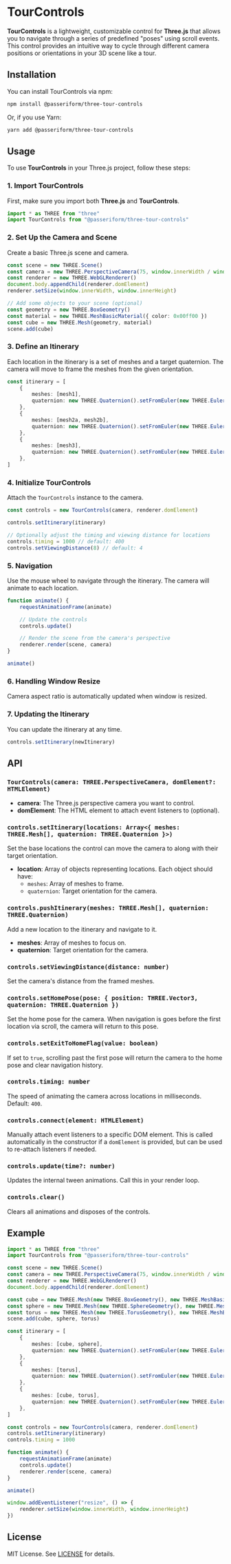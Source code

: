 # TourControls

**TourControls** is a lightweight, customizable control for **Three.js** that allows you to navigate through a series of predefined "poses" using scroll events. This control provides an intuitive way to cycle through different camera positions or orientations in your 3D scene like a tour.

## Installation

You can install TourControls via npm:

```bash
npm install @passeriform/three-tour-controls
```

Or, if you use Yarn:

```bash
yarn add @passeriform/three-tour-controls
```

## Usage

To use **TourControls** in your Three.js project, follow these steps:

### 1. Import TourControls

First, make sure you import both **Three.js** and **TourControls**.

```ts
import * as THREE from "three"
import TourControls from "@passeriform/three-tour-controls"
```

### 2. Set Up the Camera and Scene

Create a basic Three.js scene and camera.

```ts
const scene = new THREE.Scene()
const camera = new THREE.PerspectiveCamera(75, window.innerWidth / window.innerHeight, 0.1, 1000)
const renderer = new THREE.WebGLRenderer()
document.body.appendChild(renderer.domElement)
renderer.setSize(window.innerWidth, window.innerHeight)

// Add some objects to your scene (optional)
const geometry = new THREE.BoxGeometry()
const material = new THREE.MeshBasicMaterial({ color: 0x00ff00 })
const cube = new THREE.Mesh(geometry, material)
scene.add(cube)
```

### 3. Define an Itinerary

Each location in the itinerary is a set of meshes and a target quaternion. The camera will move to frame the meshes from the given orientation.

```ts
const itinerary = [
    {
        meshes: [mesh1],
        quaternion: new THREE.Quaternion().setFromEuler(new THREE.Euler(0, Math.PI / 4, 0)),
    },
    {
        meshes: [mesh2a, mesh2b],
        quaternion: new THREE.Quaternion().setFromEuler(new THREE.Euler(0, Math.PI / 2, 0)),
    },
    {
        meshes: [mesh3],
        quaternion: new THREE.Quaternion().setFromEuler(new THREE.Euler(Math.PI / 4, 0, 0)),
    },
]
```

### 4. Initialize TourControls

Attach the `TourControls` instance to the camera.

```ts
const controls = new TourControls(camera, renderer.domElement)

controls.setItinerary(itinerary)

// Optionally adjust the timing and viewing distance for locations
controls.timing = 1000 // default: 400
controls.setViewingDistance(8) // default: 4
```

### 5. Navigation

Use the mouse wheel to navigate through the itinerary. The camera will animate to each location.

```ts
function animate() {
    requestAnimationFrame(animate)

    // Update the controls
    controls.update()

    // Render the scene from the camera's perspective
    renderer.render(scene, camera)
}

animate()
```

### 6. Handling Window Resize

Camera aspect ratio is automatically updated when window is resized.

### 7. Updating the Itinerary

You can update the itinerary at any time.

```ts
controls.setItinerary(newItinerary)
```

## API

### `TourControls(camera: THREE.PerspectiveCamera, domElement?: HTMLElement)`

- **camera**: The Three.js perspective camera you want to control.
- **domElement**: The HTML element to attach event listeners to (optional).

### `controls.setItinerary(locations: Array<{ meshes: THREE.Mesh[], quaternion: THREE.Quaternion }>)`

Set the base locations the control can move the camera to along with their target orientation.

- **location**: Array of objects representing locations. Each object should have:
    - `meshes`: Array of meshes to frame.
    - `quaternion`: Target orientation for the camera.

### `controls.pushItinerary(meshes: THREE.Mesh[], quaternion: THREE.Quaternion)`

Add a new location to the itinerary and navigate to it.

- **meshes**: Array of meshes to focus on.
- **quaternion**: Target orientation for the camera.

### `controls.setViewingDistance(distance: number)`

Set the camera's distance from the framed meshes.

### `controls.setHomePose(pose: { position: THREE.Vector3, quaternion: THREE.Quaternion })`

Set the home pose for the camera. When navigation is goes before the first location via scroll, the camera will return to this pose.

### `controls.setExitToHomeFlag(value: boolean)`

If set to `true`, scrolling past the first pose will return the camera to the home pose and clear navigation history.

### `controls.timing: number`

The speed of animating the camera across locations in milliseconds. Default: `400`.

### `controls.connect(element: HTMLElement)`

Manually attach event listeners to a specific DOM element. This is called automatically in the constructor if a `domElement` is provided, but can be used to re-attach listeners if needed.

### `controls.update(time?: number)`

Updates the internal tween animations. Call this in your render loop.

### `controls.clear()`

Clears all animations and disposes of the controls.

## Example

```ts
import * as THREE from "three"
import TourControls from "@passeriform/three-tour-controls"

const scene = new THREE.Scene()
const camera = new THREE.PerspectiveCamera(75, window.innerWidth / window.innerHeight, 0.1, 1000)
const renderer = new THREE.WebGLRenderer()
document.body.appendChild(renderer.domElement)

const cube = new THREE.Mesh(new THREE.BoxGeometry(), new THREE.MeshBasicMaterial({ color: 0x00ff00 }))
const sphere = new THREE.Mesh(new THREE.SphereGeometry(), new THREE.MeshBasicMaterial({ color: 0xff0000 }))
const torus = new THREE.Mesh(new THREE.TorusGeometry(), new THREE.MeshBasicMaterial({ color: 0x0000ff }))
scene.add(cube, sphere, torus)

const itinerary = [
    {
        meshes: [cube, sphere],
        quaternion: new THREE.Quaternion().setFromEuler(new THREE.Euler(0, Math.PI / 4, 0)),
    },
    {
        meshes: [torus],
        quaternion: new THREE.Quaternion().setFromEuler(new THREE.Euler(Math.PI / 6, Math.PI / 2, 0)),
    },
    {
        meshes: [cube, torus],
        quaternion: new THREE.Quaternion().setFromEuler(new THREE.Euler(0, 0, Math.PI / 3)),
    },
]

const controls = new TourControls(camera, renderer.domElement)
controls.setItinerary(itinerary)
controls.timing = 1000

function animate() {
    requestAnimationFrame(animate)
    controls.update()
    renderer.render(scene, camera)
}

animate()

window.addEventListener("resize", () => {
    renderer.setSize(window.innerWidth, window.innerHeight)
})
```

## License

MIT License. See [LICENSE](LICENSE) for details.
